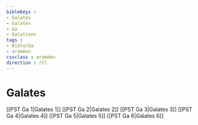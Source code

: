 ```yaml
---
bibleKeys : 
- Galates
- Galates
- Ga
- Galatians
tags : 
- Bible/Ga
- araméen
cssclass : araméen
direction : rtl
---
```


# Galates

[[PST Ga 1|Galates 1]]
[[PST Ga 2|Galates 2]]
[[PST Ga 3|Galates 3]]
[[PST Ga 4|Galates 4]]
[[PST Ga 5|Galates 5]]
[[PST Ga 6|Galates 6]]

